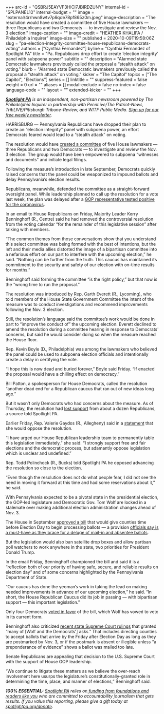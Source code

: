 +++
arc-id = "QSBRJ5EAYVF3HICI7JBIRDZUNY"
internal-id = "SPLPANEL10"
internal-budget = ""
image = "external/4rrhwn8wtv7p6qde78pf865z0m.jpeg"
image-description = "The resolution would have created a committee of five House lawmakers — three Republicans and two Democrats — to investigate and review the Nov. 3 election."
image-caption = ""
image-credit = "HEATHER KHALIFA / Philadelphia Inquirer"
image-size = ""
published = 2020-10-09T19:58:06Z
slug = "pa-election-integrity-committee-house-republicans-democrats-voting"
authors = ["Cynthia Fernandez"]
byline = "Cynthia Fernandez of Spotlight PA"
title = "Pa. Republicans drop effort to create ‘election integrity’ panel with subpoena power"
subtitle = ""
description = "Alarmed state Democratic lawmakers previously called the proposal a “stealth attack” on voting."
blurb = "Alarmed state Democratic lawmakers previously called the proposal a “stealth attack” on voting."
kicker = "The Capitol"
topics = ["The Capitol", "Elections"]
series = []
linktitle = ""
suppress-featured = false
weight = 0
url = ""
aliases = []
modal-exclude = false
no-index = false
language-code = ""
layout = ""
extended-kicker = ""
+++

<a href="https://www.spotlightpa.org/"><i><b>Spotlight PA</b></i></a><i> is an independent, non-partisan newsroom powered by The Philadelphia Inquirer in partnership with PennLive/The Patriot-News, TribLIVE/Pittsburgh Tribune-Review, and WITF Public Media. </i><a href="https://www.spotlightpa.org/newsletters"><i>Sign up for our free weekly newsletter</i></a><i>.</i>

HARRISBURG — Pennsylvania Republicans have dropped their plan to create an “election integrity” panel with subpoena power, an effort Democrats feared would lead to a “stealth attack” on voting.

The resolution would have <a href="https://www.spotlightpa.org/news/2020/09/pa-election-integrity-committee-house-republicans-voting/">created a committee</a> of five House lawmakers — three Republicans and two Democrats — to investigate and review the Nov. 3 election. The group would have been empowered to subpoena “witnesses and documents” and initiate legal filings.

Following the measure’s introduction in late September, Democrats quickly raised concerns that the panel could be weaponized to impound ballots and delay Pennsylvania’s election results.

Republicans, meanwhile, defended the committee as a straight-forward oversight panel. While leadership planned to call up the resolution for a vote last week, the plan was delayed after a <a href="https://www.spotlightpa.org/news/2020/10/pa-house-republican-coronavirus-positive-rental-assistance-program-election-delays/" target=_blank>GOP representative tested positive for the coronavirus</a>.

In an email to House Republicans on Friday, Majority Leader Kerry Benninghoff (R., Centre) said he had removed the controversial resolution from the voting calendar “for the remainder of this legislative session” after talking with members.

“The common themes from those conversations show that you understand this select committee was being formed with the best of intentions, but the left and their media allies distorted the image of a bipartisan committee into a nefarious effort on our part to interfere with the upcoming election,” he said. “Nothing can be further from the truth. This caucus has maintained its commitment to the security and safety of our election with on-time results for months.”

<script src="https://www.spotlightpa.org/embed.js" async></script><div data-spl-embed-version="1" data-spl-src="https://www.spotlightpa.org/embeds/newsletter/"></div>

Benninghoff said forming the committee “is the right policy,” but that now is the “wrong time to run the proposal.”

The resolution was introduced by Rep. Garth Everett (R., Lycoming), who told members of the House State Government Committee the intent of the measure was to conduct investigations and recommend improvements following the Nov. 3 election.

Still, the resolution’s language said the committee’s work would be done in part to “improve the conduct of” the upcoming election. Everett declined to amend the resolution during a committee hearing in response to Democrats' concerns, but said he would consider doing so when the measure reached the House floor.

Rep. Kevin Boyle (D., Philadelphia) was among the lawmakers who believed the panel could be used to subpoena election officials and intentionally create a delay in certifying the vote.

“I hope this is now dead and buried forever,” Boyle said Friday. “If enacted the proposal would have a chilling effect on democracy.”

Bill Patton, a spokesperson for House Democrats, called the resolution “another dead end for a Republican caucus that ran out of new ideas long ago.”

But it wasn’t only Democrats who had concerns about the measure. As of Thursday, the resolution had <a href="https://www.spotlightpa.org/news/2020/10/pa-election-mail-ballots-counties-legislature-talks/">lost support</a> from about a dozen Republicans, a source told Spotlight PA.

Earlier Friday, Rep. Valerie Gaydos (R., Allegheny) said in a <a href="https://web.archive.org/20201010151117/http://www.repgaydos.com/News/18421/Latest-News/Gaydos-Pledges-to-Support-Free-and-Fair-Elections---Lawmaker-opposes-questionable-House-%E2%80%98election-integrity%E2%80%99-legislation" target=_blank>statement</a> that she would oppose the resolution.

“I have urged our House Republican leadership team to permanently table this legislation immediately,” she said. “I strongly support free and fair elections and the democratic process, but adamantly oppose legislation which is unclear and undefined.”

Rep. Todd Polinchock (R., Bucks) told Spotlight PA he opposed advancing the resolution so close to the election.

“Even though the resolution does not do what people fear, I did not see the need in moving it forward at this time and had some reservations about it,” he said.

With Pennsylvania expected to be a pivotal state in the presidential election, the GOP-led legislature and Democratic Gov. Tom Wolf are locked in a stalemate over making additional election administration changes ahead of Nov. 3.

The House in September <a href="https://www.spotlightpa.org/news/2020/09/pa-election-reform-mail-ballots-voting-drop-boxes/" target=_blank>approved a bill</a> that would give counties time before Election Day to begin processing ballots — a provision <a href="https://www.spotlightpa.org/news/2020/10/pa-election-mail-ballots-counties-legislature-talks/">officials say is a must-have as they brace for a deluge of mail-in and absentee ballots</a>.

But the legislation would also ban satellite drop boxes and allow partisan poll watchers to work anywhere in the state, two priorities for President Donald Trump.

<script src="https://www.spotlightpa.org/embed.js" async></script><div data-spl-embed-version="1" data-spl-src="https://www.spotlightpa.org/embeds/donate/"></div>

In the email Friday, Benninghoff championed the bill and said it is a “reflection both of our priority of having safe, secure, and reliable results on election day” and of some concerns highlighted by the Pennsylvania Department of State.

“Our caucus has done the yeoman’s work in taking the lead on making needed improvements in advance of our upcoming election,” he said. “In short, the House Republican Caucus did its job in passing — with bipartisan support — this important legislation.”

Only four Democrats <a href="https://web.archive.org/20200911085154/https://www.legis.state.pa.us/CFDOCS/Legis/RC/Public/rc_view_action2.cfm?sess_yr=2019&sess_ind=0&rc_body=H&rc_nbr=1573">voted in favor</a> of the bill, which Wolf has vowed to veto in its current form.

Benninghoff also criticized <a href="https://www.spotlightpa.org/news/2020/09/pa-election-november-supreme-court-mail-ballots-tom-wolf/" target=_blank>recent state Supreme Court rulings</a> that granted “many of [Wolf and the Democrats'] asks.” That includes directing counties to accept ballots that arrive by the Friday after Election Day as long as they are postmarked by Nov. 3, or if the postmark is absent or illegible unless “a preponderance of evidence” shows a ballot was mailed too late.

Senate Republicans are appealing that decision to the U.S. Supreme Court with the support of House GOP leadership.

“We continue to litigate these matters as we believe the over-reach involvement here usurps the legislature’s constitutionally-granted role in determining the time, place, and manner of elections,” Benninghoff said.

<i><b>100% ESSENTIAL:</b></i><i> </i><a href="https://www.spotlightpa.org/"><i>Spotlight PA</i></a><i> relies on</i><a href="https://www.spotlightpa.org/support"><i> funding from foundations and readers like you</i></a><i> who are committed to accountability journalism that gets results. If you value this reporting, please give a gift today at </i><a href="https://www.spotlightpa.org/donate"><i>spotlightpa.org/donate</i></a><i>.</i>

